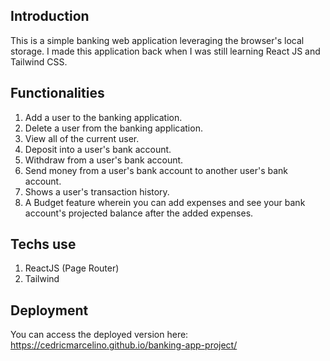 ## Introduction

This is a simple banking web application leveraging the browser's local storage. I made this application back when I was still learning React JS and Tailwind CSS.

## Functionalities

1. Add a user to the banking application.
2. Delete a user from the banking application.
3. View all of the current user.
4. Deposit into a user's bank account.
5. Withdraw from a user's bank account.
5. Send money from a user's bank account to another user's bank account.
6. Shows a user's transaction history.
7. A Budget feature wherein you can add expenses and see your bank account's projected balance after the added expenses.

## Techs use

1. ReactJS (Page Router)
2. Tailwind

## Deployment

You can access the deployed version here: https://cedricmarcelino.github.io/banking-app-project/
